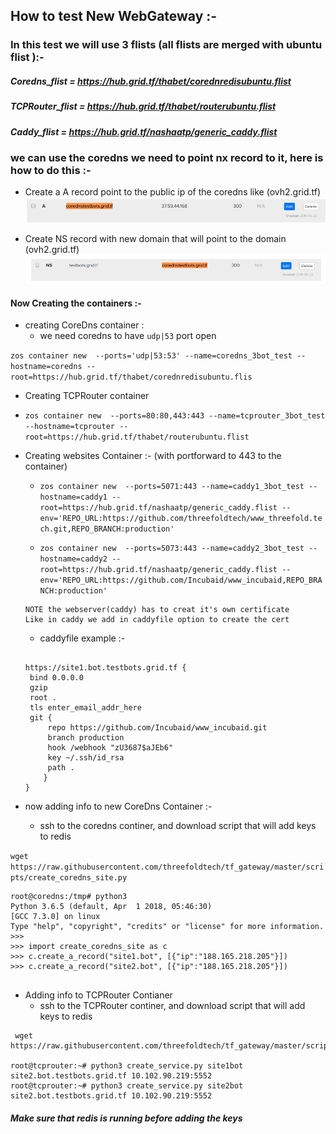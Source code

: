 ## How to test New WebGateway :-

### In this test we will use 3 flists (all flists are merged with ubuntu flist ):-

##### Coredns_flist =  <https://hub.grid.tf/thabet/corednredisubuntu.flist>

##### TCPRouter_flist = <https://hub.grid.tf/thabet/routerubuntu.flist>

##### Caddy_flist = <https://hub.grid.tf/nashaatp/generic_caddy.flist>

### we can use the coredns we need to point nx record to it, here is how to do this :-

- Create a A record point to the public ip of the coredns like (ovh2.grid.tf)
![](https://github.com/threefoldtech/tf_gateway/blob/master/newg_1.png)

- Create NS record with new domain that will point to the domain (ovh2.grid.tf)
![](https://github.com/threefoldtech/tf_gateway/blob/master/newg_2.png)

#### Now Creating the containers :-

- creating CoreDns container :
  - we need coredns to have `udp|53` port open 

`zos container new  --ports='udp|53:53' --name=coredns_3bot_test --hostname=coredns --root=https://hub.grid.tf/thabet/corednredisubuntu.flis`

 - Creating TCPRouter container
  - `zos container new  --ports=80:80,443:443 --name=tcprouter_3bot_test --hostname=tcprouter --root=https://hub.grid.tf/thabet/routerubuntu.flist`
 
 - Creating websites Container :-  (with portforward to 443 to the container)
    - `zos container new  --ports=5071:443 --name=caddy1_3bot_test --hostname=caddy1 --root=https://hub.grid.tf/nashaatp/generic_caddy.flist --env='REPO_URL:https://github.com/threefoldtech/www_threefold.tech.git,REPO_BRANCH:production'`

   - `zos container new  --ports=5073:443 --name=caddy2_3bot_test --hostname=caddy2 --root=https://hub.grid.tf/nashaatp/generic_caddy.flist --env='REPO_URL:https://github.com/Incubaid/www_incubaid,REPO_BRANCH:production'`
   
   ``` 
   NOTE the webserver(caddy) has to creat it's own certificate 
   Like in caddy we add in caddyfile option to create the cert 
   ```
   -  caddyfile example :- 

   ```

   https://site1.bot.testbots.grid.tf {
    bind 0.0.0.0
    gzip
    root .
    tls enter_email_addr_here
    git {
        repo https://github.com/Incubaid/www_incubaid.git
        branch production
        hook /webhook "zU3687$aJEb6"
        key ~/.ssh/id_rsa
        path . 
       }
   }

- now adding info to new CoreDns Container :-
   
  - ssh to the coredns continer, and download script that will add keys to redis 
  
`wget https://raw.githubusercontent.com/threefoldtech/tf_gateway/master/scripts/create_coredns_site.py`
 
```
root@coredns:/tmp# python3
Python 3.6.5 (default, Apr  1 2018, 05:46:30) 
[GCC 7.3.0] on linux
Type "help", "copyright", "credits" or "license" for more information.
>>> 
>>> import create_coredns_site as c
>>> c.create_a_record("site1.bot", [{"ip":"188.165.218.205"}])
>>> c.create_a_record("site2.bot", [{"ip":"188.165.218.205"}])


```

 - Adding info to TCPRouter Contianer
   - ssh to the TCPRouter continer, and download script that will add keys to redis
```
 wget https://raw.githubusercontent.com/threefoldtech/tf_gateway/master/scripts/create_service.py

root@tcprouter:~# python3 create_service.py site1bot site2.bot.testbots.grid.tf 10.102.90.219:5552
root@tcprouter:~# python3 create_service.py site2bot site2.bot.testbots.grid.tf 10.102.90.219:5552

```


##### Make sure that redis is running before adding the keys
